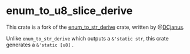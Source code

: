 # enum_to_u8_slice_derive

This crate is a fork of the [enum_to_str_derive](https://github.com/kevinis/enum_to_str_derive) crate, written by @[DCjanus](https://github.com/DCjanus).

Unlike `enum_to_str_derive` which outputs a `&'static str`, this crate generates a `&'static [u8]` .

